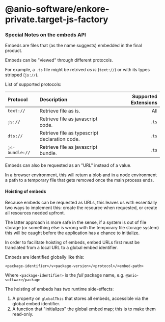 # @anio-software/enkore-private.target-js-factory



### Special Notes on the embeds API

Embeds are files that (as the name suggests) embedded in the final product.

Embeds can be "viewed" through different protocols.

For example, a `.ts` file might be retrived _as is_ (`text://`) or with its types stripped (`js://`).

List of supported protocols:


|Protocol|Description|Supported Extensions|
|:---|:---|---:|
|`text://`|Retrieve file as is.|All|
|`js://`|Retrieve file as javascript code.|`.ts`|
|`dts://`|Retrieve file as typescript declaration code.|`.ts`|
|`js-bundle://`|Retrieve file as javascript bundle.|`.ts`|

Embeds can also be requested as an "URL" instead of a value.

In a browser environment, this will return a blob and in a node environment a path to a temporary file that gets removed once the main process ends.

#### Hoisting of embeds

Because embeds can be requested as URLs, this leaves us with essentially two ways to implement this: create the resource when requested, or create all resources needed upfront.

The latter approach is more safe in the sense, if a system is out of file storage (or something else is wrong with the temporary file storage system) this will be caught before the application has a chance to initialize.

In order to facilitate hoisting of embeds, embed URLs first must be translated from a local URL to a global embed identifier.

Embeds are identified globally like this:

`<package-identifier>/v<package-version>/<protocol>/<embed-path>`

Where `<package-identifier>` is the _full_ package name, e.g. `@anio-software/package`

The hoisting of embeds has two runtime side-effects:

1. A property on `globalThis` that stores all embeds, accessible via the global embed identifier.
2. A function that "initializes" the global embed map; this is to make them read-only.
